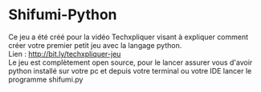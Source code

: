 # Shifumi-Python

Ce jeu a été créé pour la vidéo Techxpliquer visant à expliquer comment créer votre premier petit jeu avec la langage python. <br>
Lien : http://bit.ly/techxpliquer-jeu <br>
Le jeu est complètement open source, pour le lancer assurer vous d'avoir python installé sur votre pc et depuis votre terminal ou votre IDE lancer le programme shifumi.py <br>

